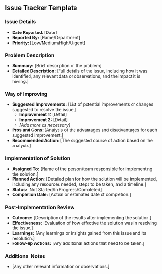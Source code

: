## Issue Tracker Template

### Issue Details
- **Date Reported:** [Date]
- **Reported By:** [Name/Department]
- **Priority:** [Low/Medium/High/Urgent]

### Problem Description
- **Summary:** [Brief description of the problem]
- **Detailed Description:** [Full details of the issue, including how it was identified, any relevant data or observations, and the impact it is having.]

### Way of Improving
- **Suggested Improvements:** [List of potential improvements or changes suggested to resolve the issue.]
  - **Improvement 1:** [Detail]
  - **Improvement 2:** [Detail]
  - _[Add more as necessary]_
- **Pros and Cons:** [Analysis of the advantages and disadvantages for each suggested improvement.]
- **Recommended Action:** [The suggested course of action based on the analysis.]

### Implementation of Solution
- **Assigned To:** [Name of the person/team responsible for implementing the solution.]
- **Planned Action:** [Detailed plan for how the solution will be implemented, including any resources needed, steps to be taken, and a timeline.]
- **Status:** [Not Started/In Progress/Completed]
- **Completion Date:** [Actual or estimated date of completion.]

### Post-Implementation Review
- **Outcome:** [Description of the results after implementing the solution.]
- **Effectiveness:** [Evaluation of how effective the solution was in resolving the issue.]
- **Learnings:** [Any learnings or insights gained from this issue and its resolution.]
- **Follow-up Actions:** [Any additional actions that need to be taken.]

### Additional Notes
- [Any other relevant information or observations.]

